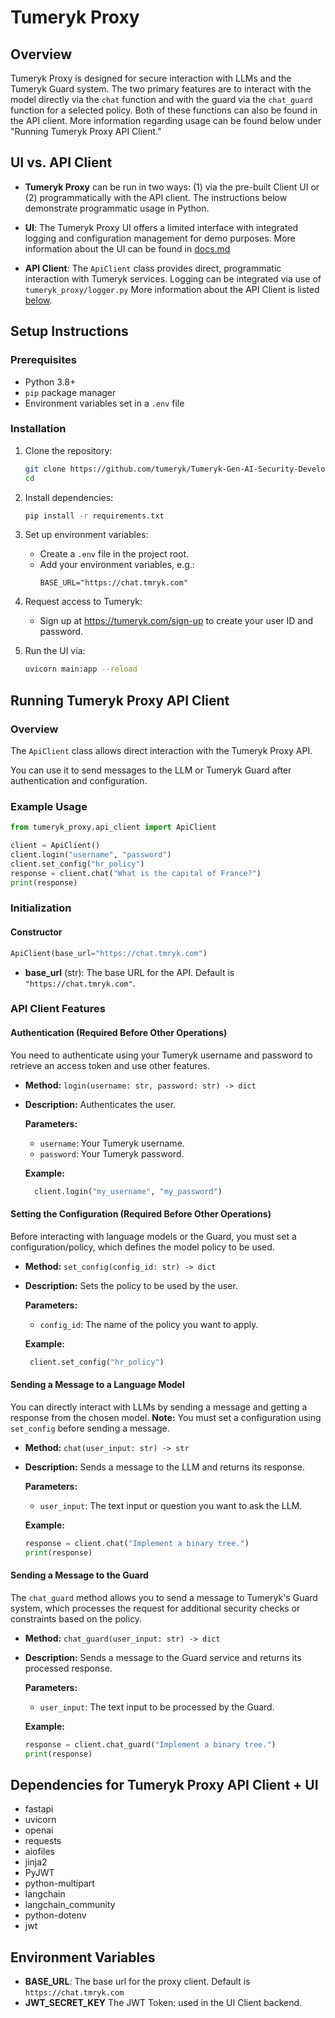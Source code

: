 
# Tumeryk Proxy

## Overview
Tumeryk Proxy is designed for secure interaction with LLMs and the Tumeryk Guard system. The two primary features are to interact with the model directly via the `chat` function and with the guard via the `chat_guard` function for a selected policy. Both of these functions can also be found in the API client. More information regarding usage can be found below under "Running Tumeryk Proxy API Client."

## UI vs. API Client

- **Tumeryk Proxy** can be run in two ways: (1) via the pre-built Client UI or (2) programmatically with the API client. The instructions below demonstrate programmatic usage in Python.


- **UI**: The Tumeryk Proxy UI offers a limited interface with integrated logging and configuration management for demo purposes. More information about the UI can be found in [docs.md](https://github.com/tumeryk/Tumeryk-Gen-AI-Security-Developer-SDK/blob/develop/docs.md)

- **API Client**: The `ApiClient` class provides direct, programmatic interaction with Tumeryk services. Logging can be integrated via use of `tumeryk_proxy/logger.py` More information about the API Client is listed [below](https://github.com/tumeryk/Tumeryk-Gen-AI-Security-Developer-SDK/blob/develop/readme.md#running-tumeryk-proxy-api-client). 


## Setup Instructions

### Prerequisites
- Python 3.8+
- `pip` package manager
- Environment variables set in a `.env` file

### Installation
1. Clone the repository:
   ```bash
   git clone https://github.com/tumeryk/Tumeryk-Gen-AI-Security-Developer-SDK.git
   cd
   ```

2. Install dependencies:
   ```bash
   pip install -r requirements.txt
   ```

3. Set up environment variables:
   - Create a `.env` file in the project root.
   - Add your environment variables, e.g.:
     ```
     BASE_URL="https://chat.tmryk.com"
     ```

4. Request access to Tumeryk:
   - Sign up at https://tumeryk.com/sign-up to create your user ID and password.

5. Run the UI via:
   ```bash
   uvicorn main:app --reload
   ```

## Running Tumeryk Proxy API Client

### Overview
The `ApiClient` class allows direct interaction with the Tumeryk Proxy API. 

You can use it to send messages to the LLM or Tumeryk Guard after authentication and configuration.

### Example Usage

```python
from tumeryk_proxy.api_client import ApiClient

client = ApiClient()
client.login("username", "password")
client.set_config("hr_policy")
response = client.chat("What is the capital of France?")
print(response)
```

### Initialization

#### Constructor

```python
ApiClient(base_url="https://chat.tmryk.com")
```

- **base_url** (str): The base URL for the API. Default is `"https://chat.tmryk.com"`.

### API Client Features

#### Authentication (Required Before Other Operations)

You need to authenticate using your Tumeryk username and password to retrieve an access token and use other features. 

- **Method:** `login(username: str, password: str) -> dict`
- **Description:** Authenticates the user.
  
  **Parameters:**
  - `username`: Your Tumeryk username.
  - `password`: Your Tumeryk password.
  
  **Example:**
  ```python
    client.login("my_username", "my_password")
  ```

#### Setting the Configuration (Required Before Other Operations)

Before interacting with language models or the Guard, you must set a configuration/policy, which defines the model policy to be used.

- **Method:** `set_config(config_id: str) -> dict`
- **Description:** Sets the policy to be used by the user.
  
  **Parameters:**
  - `config_id`: The name of the policy you want to apply.
  
  **Example:**
  ```python
   client.set_config("hr_policy")
  ```

#### Sending a Message to a Language Model

You can directly interact with LLMs by sending a message and getting a response from the chosen model. **Note:** You must set a configuration using `set_config` before sending a message.

- **Method:** `chat(user_input: str) -> str`
- **Description:** Sends a message to the LLM and returns its response.
  
  **Parameters:**
  - `user_input`: The text input or question you want to ask the LLM.
  
  **Example:**
  ```python
  response = client.chat("Implement a binary tree.")
  print(response)
  ```

#### Sending a Message to the Guard

The `chat_guard` method allows you to send a message to Tumeryk's Guard system, which processes the request for additional security checks or constraints based on the policy.

- **Method:** `chat_guard(user_input: str) -> dict`
- **Description:** Sends a message to the Guard service and returns its processed response.
  
  **Parameters:**
  - `user_input`: The text input to be processed by the Guard.
  
  **Example:**
  ```python
  response = client.chat_guard("Implement a binary tree.")
  print(response)
  ```

## Dependencies for Tumeryk Proxy API Client + UI

- fastapi
- uvicorn
- openai
- requests
- aiofiles
- jinja2
- PyJWT
- python-multipart
- langchain
- langchain_community
- python-dotenv
- jwt


## Environment Variables

- **BASE_URL**: The base url for the proxy client. Default is `https://chat.tmryk.com`
- **JWT_SECRET_KEY** The JWT Token: used in the UI Client backend. 
